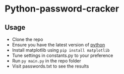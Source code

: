 # Python-password-cracker

## Usage

* Clone the repo
* Ensure you have the latest version of [python](https://www.python.org/)
* Install matplotlib using `pip install matplotlib`
* Tune settings in constants.py to your preference
* Run `py main.py` in the repo folder
* Visit passwords.txt to see the results

